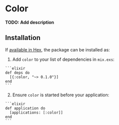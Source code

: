 # Color

**TODO: Add description**

## Installation

If [available in Hex](https://hex.pm/docs/publish), the package can be installed as:

  1. Add `color` to your list of dependencies in `mix.exs`:

    ```elixir
    def deps do
      [{:color, "~> 0.1.0"}]
    end
    ```

  2. Ensure `color` is started before your application:

    ```elixir
    def application do
      [applications: [:color]]
    end
    ```

